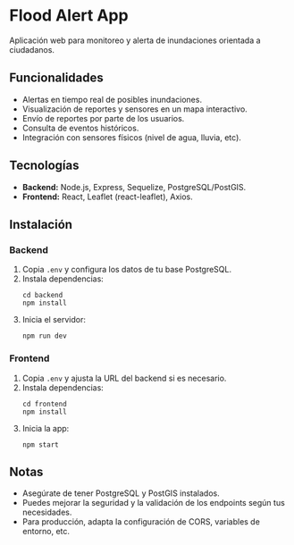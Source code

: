 # Flood Alert App

Aplicación web para monitoreo y alerta de inundaciones orientada a ciudadanos.

## Funcionalidades

- Alertas en tiempo real de posibles inundaciones.
- Visualización de reportes y sensores en un mapa interactivo.
- Envío de reportes por parte de los usuarios.
- Consulta de eventos históricos.
- Integración con sensores físicos (nivel de agua, lluvia, etc).

## Tecnologías

- **Backend:** Node.js, Express, Sequelize, PostgreSQL/PostGIS.
- **Frontend:** React, Leaflet (react-leaflet), Axios.

## Instalación

### Backend

1. Copia `.env` y configura los datos de tu base PostgreSQL.
2. Instala dependencias:
   ```
   cd backend
   npm install
   ```
3. Inicia el servidor:
   ```
   npm run dev
   ```

### Frontend

1. Copia `.env` y ajusta la URL del backend si es necesario.
2. Instala dependencias:
   ```
   cd frontend
   npm install
   ```
3. Inicia la app:
   ```
   npm start
   ```

## Notas

- Asegúrate de tener PostgreSQL y PostGIS instalados.
- Puedes mejorar la seguridad y la validación de los endpoints según tus necesidades.
- Para producción, adapta la configuración de CORS, variables de entorno, etc.
